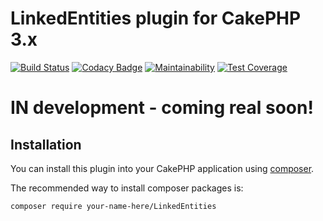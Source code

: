 # LinkedEntities plugin for CakePHP 3.x
[![Build Status](https://travis-ci.com/angelxmoreno/cakephp-linked-entities.svg?branch=master)](https://travis-ci.com/angelxmoreno/cakephp-linked-entities)
[![Codacy Badge](https://api.codacy.com/project/badge/Grade/d4ed026cc47d49619f6905775da67ef6)](https://www.codacy.com/app/angelxmoreno/cakephp-linked-entities?utm_source=github.com&amp;utm_medium=referral&amp;utm_content=angelxmoreno/cakephp-linked-entities&amp;utm_campaign=Badge_Grade)
[![Maintainability](https://api.codeclimate.com/v1/badges/ce5001ca6c6d9eddaff1/maintainability)](https://codeclimate.com/github/angelxmoreno/cakephp-linked-entities/maintainability)
[![Test Coverage](https://api.codeclimate.com/v1/badges/ce5001ca6c6d9eddaff1/test_coverage)](https://codeclimate.com/github/angelxmoreno/cakephp-linked-entities/test_coverage)
# IN development - coming real soon!

## Installation

You can install this plugin into your CakePHP application using [composer](http://getcomposer.org).

The recommended way to install composer packages is:

```
composer require your-name-here/LinkedEntities
```
